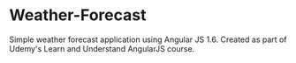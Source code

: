 # Weather-Forecast
Simple weather forecast application using Angular JS 1.6. Created as part of Udemy's Learn and Understand AngularJS course.
